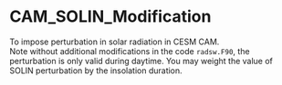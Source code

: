 # CAM_SOLIN_Modification
To impose perturbation in solar radiation in CESM CAM. \
Note without additional modifications in the code `radsw.F90`, the perturbation is only valid during daytime. You may weight the value of SOLIN perturbation by the insolation duration.
